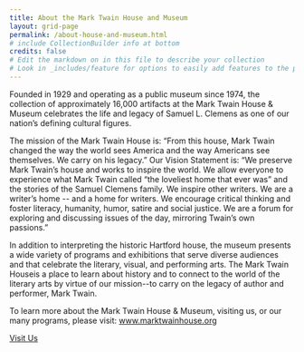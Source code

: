 ```yaml
---
title: About the Mark Twain House and Museum
layout: grid-page
permalink: /about-house-and-museum.html
# include CollectionBuilder info at bottom
credits: false
# Edit the markdown on in this file to describe your collection
# Look in _includes/feature for options to easily add features to the page
---
```


Founded in 1929 and operating as a public museum since 1974, the collection of approximately 16,000 artifacts at the Mark Twain House & Museum celebrates the life and legacy of Samuel L. Clemens as one of our nation’s defining cultural figures. 

The mission of the Mark Twain House is: “From this house, Mark Twain changed the way the world sees America and the way Americans see themselves. We carry on his legacy.” Our Vision Statement is: “We preserve Mark Twain’s house and works to inspire the world. We allow everyone to experience what Mark Twain called “the loveliest home that ever was” and the stories of the Samuel Clemens family. We inspire other writers. We are a writer’s home -- and a home for writers. We encourage critical thinking and foster literacy, humanity, humor, satire and social justice. We are a forum for exploring and discussing issues of the day, mirroring Twain’s own passions.”

In addition to interpreting the historic Hartford house, the museum presents a wide variety of programs and exhibitions that serve diverse audiences and that celebrate the literary, visual, and performing arts. The Mark Twain Houseis a place to learn about history and to connect to the world of the literary arts by virtue of our mission--to carry on the legacy of author and performer, Mark Twain.

To learn more about the Mark Twain House & Museum, visiting us, or our many programs, please visit: www.marktwainhouse.org 


<a href="https://marktwainhouse.org" class="btn btn-outline-primary">Visit Us</a>
